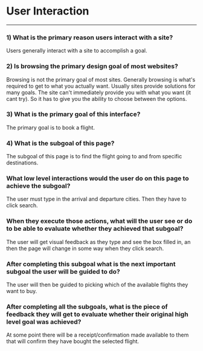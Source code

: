 # User Interaction
---

### 1) What is the primary reason users interact with a site?
Users generally interact with a site to accomplish a goal.

### 2) Is browsing the primary design goal of most websites?
Browsing is not the primary goal of most sites. Generally browsing is what's required to get to what you actually want. Usually sites provide solutions for many goals. The site can't immediately provide you with what you want (it cant try). So it has to give you the ability to choose between the options.

### 3) What is the primary goal of this interface?
The primary goal is to book a flight.

### 4) What is the subgoal of this page?
The subgoal of this page is to find the flight going to and from specific destinations.

### What low level interactions would the user do on this page to achieve the subgoal?
The user must type in the arrival and departure cities. Then they have to click search.

### When they execute those actions, what will the user see or do to be able to evaluate whether they achieved that subgoal?
The user will get visual feedback as they type and see the box filled in, an then the page will change in some way when they click search.

### After completing this subgoal what is the next important subgoal the user will be guided to do?
The user will then be guided to picking which of the available flights they want to buy.

### After completing all the subgoals, what is the piece of feedback they will get to evaluate whether their original high level goal was achieved?
At some point there will be a receipt/confirmation made available to them that will confirm they have bought the selected flight.
